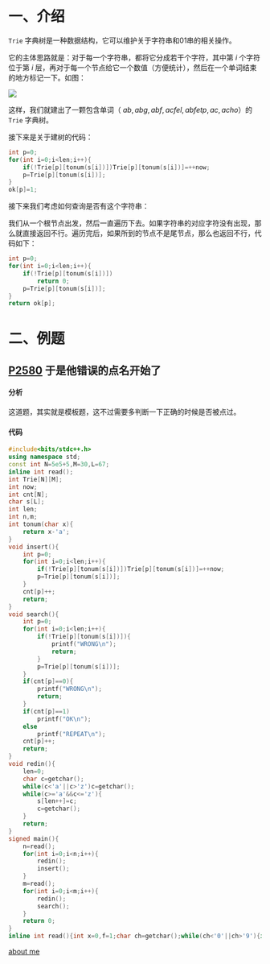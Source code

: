 # 一、介绍

`Trie` 字典树是一种数据结构，它可以维护关于字符串和01串的相关操作。

它的主体思路就是：对于每一个字符串，都将它分成若干个字符，其中第 $i$ 个字符位于第 $i$ 层，再对于每一个节点给它一个数值（方便统计），然后在一个单词结束的地方标记一下。如图：

![](https://cdn.luogu.com.cn/upload/image_hosting/64jmc42g.png)

这样，我们就建出了一颗包含单词（ $ab,abg,abf,acfel,abfetp,ac,acho$）的 `Trie` 字典树。

接下来是关于建树的代码：

```cpp
int p=0;
for(int i=0;i<len;i++){
	if(!Trie[p][tonum(s[i])])Trie[p][tonum(s[i])]=++now;
	p=Trie[p][tonum(s[i])];
}
ok[p]=1;
```

接下来我们考虑如何查询是否有这个字符串：

我们从一个根节点出发，然后一直遍历下去。如果字符串的对应字符没有出现，那么就直接返回不行。遍历完后，如果所到的节点不是尾节点，那么也返回不行，代码如下：

```cpp
int p=0;
for(int i=0;i<len;i++){
	if(!Trie[p][tonum(s[i])])
		return 0;
	p=Trie[p][tonum(s[i])];
}
return ok[p];
```

# 二、例题

## [P2580](https://www.luogu.com.cn/problem/P2580) 于是他错误的点名开始了

#### 分析

这道题，其实就是模板题，这不过需要多判断一下正确的时候是否被点过。

#### 代码

```cpp
#include<bits/stdc++.h>
using namespace std;
const int N=5e5+5,M=30,L=67;
inline int read();
int Trie[N][M];
int now;
int cnt[N];
char s[L];
int len;
int n,m;
int tonum(char x){
	return x-'a';
}
void insert(){
	int p=0;
	for(int i=0;i<len;i++){
		if(!Trie[p][tonum(s[i])])Trie[p][tonum(s[i])]=++now;
		p=Trie[p][tonum(s[i])];
	}
	cnt[p]++;
	return;
}
void search(){
	int p=0;
	for(int i=0;i<len;i++){
		if(!Trie[p][tonum(s[i])]){
			printf("WRONG\n");
			return;
		}
		p=Trie[p][tonum(s[i])];
	}
	if(cnt[p]==0){
		printf("WRONG\n");
		return;
	}
	if(cnt[p]==1)
		printf("OK\n");
	else
		printf("REPEAT\n");
	cnt[p]++;
	return;
}
void redin(){
	len=0;
	char c=getchar();
	while(c<'a'||c>'z')c=getchar();
	while(c>='a'&&c<='z'){
		s[len++]=c;
		c=getchar();
	}
	return;
}
signed main(){
	n=read();
	for(int i=0;i<n;i++){
		redin();
		insert(); 
	}
	m=read();
	for(int i=0;i<m;i++){
		redin();
		search();
	}
	return 0;
}
inline int read(){int x=0,f=1;char ch=getchar();while(ch<'0'||ch>'9'){if(ch=='-')f=-1;ch=getchar();}while(ch>='0'&&ch<='9'){x=(x<<1)+(x<<3)+(ch^48);ch=getchar();}return x*f;}
```

[about me](www.github.com/yyf525)